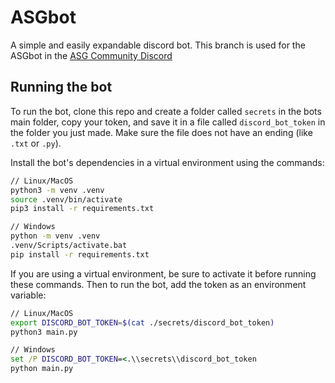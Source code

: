 # ASGbot
A simple and easily expandable discord bot. This branch is used for the ASGbot in the [ASG Community Discord](https://discord.gg/KuceKgxwJn)

## Running the bot
To run the bot, clone this repo and create a folder called `secrets` in the bots main folder, copy your token,
and save it in a file called `discord_bot_token` in the folder you just made. Make sure the file does not have
an ending (like `.txt` or `.py`).

Install the bot's dependencies in a virtual environment using the commands:

```sh
// Linux/MacOS
python3 -m venv .venv
source .venv/bin/activate
pip3 install -r requirements.txt
```
```bat
// Windows
python -m venv .venv
.venv/Scripts/activate.bat
pip install -r requirements.txt
```

If you are using a virtual environment, be sure to activate it before running these commands.
Then to run the bot, add the token as an environment variable:

```sh
// Linux/MacOS
export DISCORD_BOT_TOKEN=$(cat ./secrets/discord_bot_token)
python3 main.py
```
```bat
// Windows
set /P DISCORD_BOT_TOKEN=<.\\secrets\\discord_bot_token
python main.py
```
